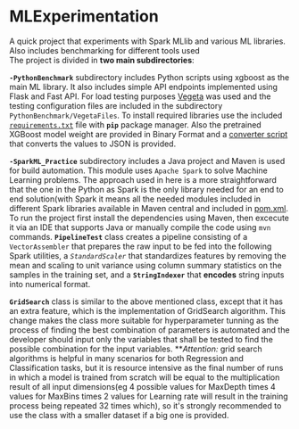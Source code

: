# MLExperimentation
A quick project that experiments with Spark MLlib and various ML libraries. Also includes benchmarking for different tools used                   
The project is divided in **two main subdirectories**:

**`-PythonBenchmark`** subdirectory includes Python scripts using xgboost as the main ML library. It also includes simple API endpoints implemented
using Flask and Fast API. For load testing purposes [Vegeta](https://github.com/tsenart/vegeta) was used and the testing configuration files 
are included in the subdirectory `PythonBenchmark/VegetaFiles`. To install required libraries use the included [`requirements.txt`](PythonBenchmark/requirements.txt )
file with **`pip`** package manager. Also the pretrained XGBoost model weight are provided in Binary Format and a [converter script](PythonBenchmark/saveXG2JSON.py)
that converts
the values to JSON is provided.



**`-SparkML_Practice`** subdirectory includes a Java project and Maven is used for build automation. This module uses `Apache Spark` to solve 
Machine Learning problems. The approach used in here is a more straightforward that the one in the Python as Spark is the only library needed 
for an end to end solution(with Spark it means all the needed modules included in different Spark libraries available in Maven central and included
in [pom.xml](SparkML_Practice/pom.xml). To run the project first install the dependencies using Maven, then excecute it via an IDE that 
supports Java or manually compile the code using `mvn` commands. 
**`PipelineTest`** class creates a pipeline consisting of a `VectorAssembler` that prepares the raw input to be fed into the following Spark
utilities, a *`StandardScaler`* that standardizes features by removing the mean and scaling to unit variance using column summary statistics on 
the samples in the training set, and a **`StringIndexer`** that **encodes** string inputs into numerical format.

**`GridSearch`** class is similar to the above mentioned class, except that it has an extra feature, which is the implementation of GridSearch
algorithm. This change makes the class more suitable for hyperparameter tunning as the process of finding the best combination of parameters is automated 
and the developer should input only the variables that shall be tested to find the possible combination for the input variables.
***Attention:* grid search algorithms is helpful in many scenarios for both Regression and Classification tasks, but it is resource intensive as
the final number of runs in which a model is trained from scratch will be equal to the multiplication result of all input dimensions(eg 4 possible 
values for MaxDepth times 4 values for MaxBins times 2 values for Learning rate will result in the training process being repeated 32 times
which), so it's strongly recommended to use the class with a smaller dataset if a big one is provided.
